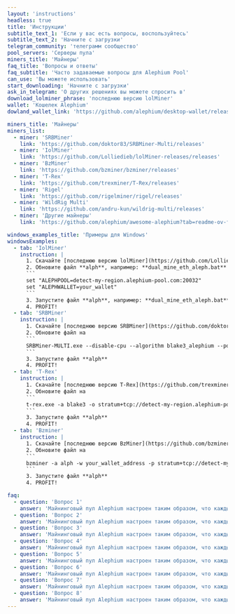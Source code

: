 ```yaml
---
layout: 'instructions'
headless: true
title: 'Инструкции'
subtitle_text_1: 'Если у вас есть вопросы, воспользуйтесь'
subtitle_text_2: 'Начните с загрузки'
telegram_community: 'телеграмм сообщество'
pool_servers: 'Серверы пула'
miners_title: 'Майнеры'
faq_title: 'Вопросы и ответы'
faq_subtitle: 'Часто задаваемые вопросы для Alephium Pool'
can_use: 'Вы можете использовать'
start_downloading: 'Начните с загрузки'
ask_in_telegram: 'О других решениях вы можете спросить в'
download_lolminer_phrase: 'последнюю версию lolMiner'
wallet: 'Кошелек Alephium'
dowland_wallet_link: 'https://github.com/alephium/desktop-wallet/releases'

miners_title: 'Майнеры'
miners_list:
  - miner: 'SRBMiner'
    link: 'https://github.com/doktor83/SRBMiner-Multi/releases'
  - miner: 'IolMiner'
    link: 'https://github.com/Lolliedieb/lolMiner-releases/releases'
  - miner: 'BzMiner'
    link: 'https://github.com/bzminer/bzminer/releases'
  - miner: 'T-Rex'
    link: 'https://github.com/trexminer/T-Rex/releases'
  - miner: 'Rigel'
    link: 'https://github.com/rigelminer/rigel/releases'
  - miner: 'WildRig Multi'
    link: 'https://github.com/andru-kun/wildrig-multi/releases'
  - miner: 'Другие майнеры'
    link: 'https://github.com/alephium/awesome-alephium?tab=readme-ov-file#mining-software'

windows_examples_title: 'Примеры для Windows'
windowsExamples:
  - tab: 'IolMiner'
    instruction: |
      1. Скачайте [последнюю версию lolMiner](https://github.com/Lolliedieb/lolMiner-releases/releases) и распакуйте файлы.
      2. Обновите файл **alph**, например: **dual_mine_eth_aleph.bat**
      ```
      set "ALEPHPOOL=detect-my-region.alephium-pool.com:20032"
      set "ALEPHWALLET=your_wallet"
      ```
      3. Запустите файл **alph**, например: **dual_mine_eth_aleph.bat**.
      4. PROFIT!
  - tab: 'SRBMiner'
    instruction: |
      1. Скачайте [последнюю версию SRBMiner](https://github.com/doktor83/SRBMiner-Multi/releases) и распакуйте файлы.
      2. Обновите файл на
      ```
      SRBMiner-MULTI.exe --disable-cpu --algorithm blake3_alephium --pool detect-my-region.alephium-pool.com:20032 --wallet your_wallet_address
      ```
      3. Запустите файл **alph**
      4. PROFIT!
  - tab: 'T-Rex'
    instruction: |
      1. Скачайте [последнюю версию T-Rex](https://github.com/trexminer/T-Rex/releases) и распакуйте файлы.
      2. Обновите файл на
      ```
      t-rex.exe -a blake3 -o stratum+tcp://detect-my-region.alephium-pool.com:20032 -u your_wallet_address -p x -w rig0
      ```
      3. Запустите файл **alph**
      4. PROFIT!
  - tab: 'Bzminer'
    instruction: |
      1. Скачайте [последнюю версию BzMiner](https://github.com/bzminer/bzminer/releases) и распакуйте файлы.
      2. Обновите файл на
      ```
      bzminer -a alph -w your_wallet_address -p stratum+tcp://detect-my-region.alephium-pool.com:20032
      ```
      3. Запустите файл **alph**
      4. PROFIT!

faq:
  - question: 'Вопрос 1'
    answer: 'Майнинговый пул Alephium настроен таким образом, что каждый майнер работает независимо от других. Награда за блок идет только тому майнеру, который его нашел, другие ничего не получают. Время поиска блока зависит от вашего хешрейта и удачи.'
  - question: 'Вопрос 2'
    answer: 'Майнинговый пул Alephium настроен таким образом, что каждый майнер работает независимо от других. Награда за блок идет только тому майнеру, который его нашел, другие ничего не получают. Время поиска блока зависит от вашего хешрейта и удачи.'
  - question: 'Вопрос 3'
    answer: 'Майнинговый пул Alephium настроен таким образом, что каждый майнер работает независимо от других. Награда за блок идет только тому майнеру, который его нашел, другие ничего не получают. Время поиска блока зависит от вашего хешрейта и удачи.'
  - question: 'Вопрос 4'
    answer: 'Майнинговый пул Alephium настроен таким образом, что каждый майнер работает независимо от других. Награда за блок идет только тому майнеру, который его нашел, другие ничего не получают. Время поиска блока зависит от вашего хешрейта и удачи.'
  - question: 'Вопрос 5'
    answer: 'Майнинговый пул Alephium настроен таким образом, что каждый майнер работает независимо от других. Награда за блок идет только тому майнеру, который его нашел, другие ничего не получают. Время поиска блока зависит от вашего хешрейта и удачи.'
  - question: 'Вопрос 6'
    answer: 'Майнинговый пул Alephium настроен таким образом, что каждый майнер работает независимо от других. Награда за блок идет только тому майнеру, который его нашел, другие ничего не получают. Время поиска блока зависит от вашего хешрейта и удачи.'
  - question: 'Вопрос 7'
    answer: 'Майнинговый пул Alephium настроен таким образом, что каждый майнер работает независимо от других. Награда за блок идет только тому майнеру, который его нашел, другие ничего не получают. Время поиска блока зависит от вашего хешрейта и удачи.'
  - question: 'Вопрос 8'
    answer: 'Майнинговый пул Alephium настроен таким образом, что каждый майнер работает независимо от других. Награда за блок идет только тому майнеру, который его нашел, другие ничего не получают. Время поиска блока зависит от вашего хешрейта и удачи.'
---
```

